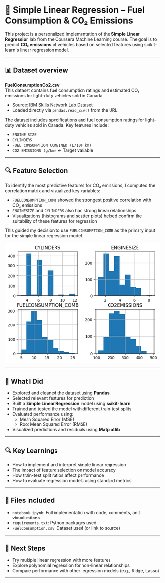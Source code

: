# 🚗 Simple Linear Regression – Fuel Consumption & CO₂ Emissions

This project is a personalized implementation of the **Simple Linear Regression** lab from the Coursera Machine Learning course. The goal is to predict **CO₂ emissions** of vehicles based on selected features using scikit-learn's linear regression model.

---


## 📊 Dataset overview

**FuelConsumptionCo2.csv**  
This dataset contains fuel consumption ratings and estimated CO₂ emissions for light-duty vehicles sold in Canada.

- Source: [IBM Skills Network Lab Dataset](https://cf-courses-data.s3.us.cloud-object-storage.appdomain.cloud/IBMDeveloperSkillsNetwork-ML0101EN-SkillsNetwork/labs/Module%202/data/FuelConsumptionCo2.csv)
- Loaded directly via `pandas.read_csv()` from the URL


The dataset includes specifications and fuel consumption ratings for light-duty vehicles sold in Canada. Key features include:

- `ENGINE SIZE`
- `CYLINDERS`
- `FUEL CONSUMPTION COMBINED (L/100 km)`
- `CO2 EMISSIONS (g/km)` ← Target variable

---

## 🔍 Feature Selection

To identify the most predictive features for CO₂ emissions, I computed the correlation matrix and visualized key variables:

- `FUELCONSUMPTION_COMB` showed the strongest positive correlation with CO₂ emissions  
- `ENGINESIZE` and `CYLINDERS` also had strong linear relationships  
- Visualizations (histograms and scatter plots) helped confirm the suitability of these features for regression

This guided my decision to use `FUELCONSUMPTION_COMB` as the primary input for the simple linear regression model.

![Best Features](https://raw.githubusercontent.com/Mukesh-2005/Coursera-ML-Labs/main/Linear-Regression/images/Best%20features.png)

---

## 🧠 What I Did

- Explored and cleaned the dataset using **Pandas**
- Selected relevant features for prediction
- Built a **Simple Linear Regression** model using **scikit-learn**
- Trained and tested the model with different train-test splits
- Evaluated performance using:
  - Mean Squared Error (MSE)
  - Root Mean Squared Error (RMSE)
- Visualized predictions and residuals using **Matplotlib**

---

## 🔍 Key Learnings

- How to implement and interpret simple linear regression
- The impact of feature selection on model accuracy
- How train-test split ratios affect performance
- How to evaluate regression models using standard metrics

---

## 📁 Files Included

- `notebook.ipynb`: Full implementation with code, comments, and visualizations
- `requirements.txt`: Python packages used
- `FuelConsumption.csv`: Dataset used (or link to source)

---

## 📌 Next Steps

- Try multiple linear regression with more features
- Explore polynomial regression for non-linear relationships
- Compare performance with other regression models (e.g., Ridge, Lasso)

---

